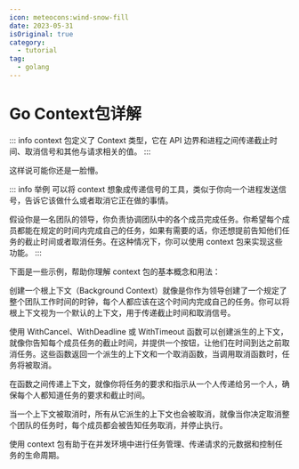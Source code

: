 ```yaml
---
icon: meteocons:wind-snow-fill
date: 2023-05-31
isOriginal: true
category:
  - tutorial
tag:
  - golang
---
```


# Go Context包详解

::: info
context 包定义了 Context 类型，它在 API 边界和进程之间传递截止时间、取消信号和其他与请求相关的值。
:::

这样说可能你还是一脸懵。

::: info 举例
可以将 context 想象成传递信号的工具，类似于你向一个进程发送信号，告诉它该做什么或者取消它正在做的事情。

假设你是一名团队的领导，你负责协调团队中的各个成员完成任务。你希望每个成员都能在规定的时间内完成自己的任务，如果有需要的话，你还想提前告知他们任务的截止时间或者取消任务。在这种情况下，你可以使用 context 包来实现这些功能。
:::

下面是一些示例，帮助你理解 context 包的基本概念和用法：

创建一个根上下文（Background Context）就像是你作为领导创建了一个规定了整个团队工作时间的时钟，每个人都应该在这个时间内完成自己的任务。你可以将根上下文视为一个默认的上下文，用于传递截止时间和取消信号。

使用 WithCancel、WithDeadline 或 WithTimeout 函数可以创建派生的上下文，就像你告知每个成员任务的截止时间，并提供一个按钮，让他们在时间到达之前取消任务。这些函数返回一个派生的上下文和一个取消函数，当调用取消函数时，任务将被取消。

在函数之间传递上下文，就像你将任务的要求和指示从一个人传递给另一个人，确保每个人都知道任务的要求和截止时间。

当一个上下文被取消时，所有从它派生的上下文也会被取消，就像当你决定取消整个团队的任务时，每个成员都会被告知任务取消，并停止执行。

使用 context 包有助于在并发环境中进行任务管理、传递请求的元数据和控制任务的生命周期。